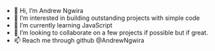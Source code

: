 - 👋 Hi, I’m Andrew Ngwira
- 👀 I’m interested in building outstanding projects with simple code
- 🌱 I’m currently learning JavaScript
- 💞️ I’m looking to collaborate on a few projects if possible but if great.
- 📫 Reach me through github @AndrewNgwira

<!---
AndrewNgwira/AndrewNgwira is a ✨ special ✨ repository because its `README.md` (this file) appears on your GitHub profile.
You can click the Preview link to take a look at your changes.
--->
